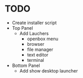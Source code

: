 # TODO

* Create installer script
* Top Panel
	* Add Lauchers
		* openbox menu
		* browser
		* file manager
		* text editor
		* terminal
* Bottom Panel
	* Add show desktop launcher
